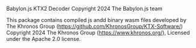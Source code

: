Babylon.js KTX2 Decoder
Copyright 2024 The Babylon.js team

This package contains compiled js andd binary wasm files developed by The Khronos Group (https://github.com/KhronosGroup/KTX-Software/)
Copyright 2024 The Khronos Group (https://www.khronos.org/),
Licensed under the Apache 2.0 license.

